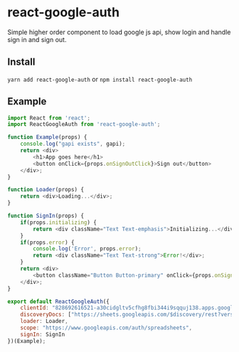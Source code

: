 # react-google-auth

Simple higher order component to load google js api, show login and handle sign in and sign out.


## Install

`yarn add react-google-auth` or `npm install react-google-auth`


## Example

```js
import React from 'react';
import ReactGoogleAuth from 'react-google-auth';

function Example(props) {
    console.log("gapi exists", gapi);
    return <div>
        <h1>App goes here</h1>
        <button onClick={props.onSignOutClick}>Sign out</button>
    </div>;
}

function Loader(props) {
    return <div>Loading...</div>;
}

function SignIn(props) {
    if(props.initializing) {
        return <div className="Text Text-emphasis">Initializing...</div>;
    }
    if(props.error) {
        console.log('Error', props.error);
        return <div className="Text Text-strong">Error!</div>;
    }
    return <div>
        <button className="Button Button-primary" onClick={props.onSignInClick}>Sign in</button>
    </div>;
}

export default ReactGoogleAuth({
    clientId: "828692616521-a30cidgltv5cfhg8fbi344i9sqquj138.apps.googleusercontent.com",
    discoveryDocs: ["https://sheets.googleapis.com/$discovery/rest?version=v4"],
    loader: Loader,
    scope: "https://www.googleapis.com/auth/spreadsheets",
    signIn: SignIn
})(Example);

```
